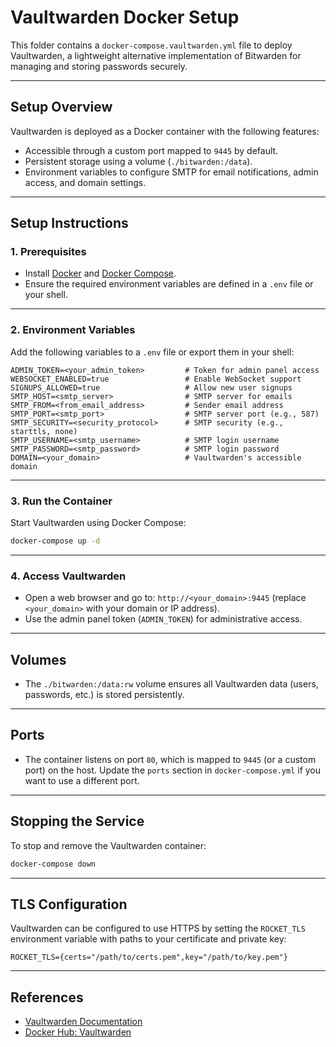 # Vaultwarden Docker Setup

This folder contains a `docker-compose.vaultwarden.yml` file to deploy Vaultwarden, a lightweight alternative implementation of Bitwarden for managing and storing passwords securely.

---

## **Setup Overview**

Vaultwarden is deployed as a Docker container with the following features:
- Accessible through a custom port mapped to `9445` by default.
- Persistent storage using a volume (`./bitwarden:/data`).
- Environment variables to configure SMTP for email notifications, admin access, and domain settings.

---

## **Setup Instructions**

### 1. **Prerequisites**
- Install [Docker](https://www.docker.com/products/docker-desktop) and [Docker Compose](https://docs.docker.com/compose/install/).
- Ensure the required environment variables are defined in a `.env` file or your shell.

---

### 2. **Environment Variables**
Add the following variables to a `.env` file or export them in your shell:

```env
ADMIN_TOKEN=<your_admin_token>         # Token for admin panel access
WEBSOCKET_ENABLED=true                 # Enable WebSocket support
SIGNUPS_ALLOWED=true                   # Allow new user signups
SMTP_HOST=<smtp_server>                # SMTP server for emails
SMTP_FROM=<from_email_address>         # Sender email address
SMTP_PORT=<smtp_port>                  # SMTP server port (e.g., 587)
SMTP_SECURITY=<security_protocol>      # SMTP security (e.g., starttls, none)
SMTP_USERNAME=<smtp_username>          # SMTP login username
SMTP_PASSWORD=<smtp_password>          # SMTP login password
DOMAIN=<your_domain>                   # Vaultwarden's accessible domain
```

---

### 3. **Run the Container**

Start Vaultwarden using Docker Compose:
```bash
docker-compose up -d
```

---

### 4. **Access Vaultwarden**
- Open a web browser and go to: `http://<your_domain>:9445` (replace `<your_domain>` with your domain or IP address).
- Use the admin panel token (`ADMIN_TOKEN`) for administrative access.

---

## **Volumes**

- The `./bitwarden:/data:rw` volume ensures all Vaultwarden data (users, passwords, etc.) is stored persistently.

---

## **Ports**

- The container listens on port `80`, which is mapped to `9445` (or a custom port) on the host. Update the `ports` section in `docker-compose.yml` if you want to use a different port.

---

## **Stopping the Service**

To stop and remove the Vaultwarden container:
```bash
docker-compose down
```

---

## **TLS Configuration**

Vaultwarden can be configured to use HTTPS by setting the `ROCKET_TLS` environment variable with paths to your certificate and private key:
```env
ROCKET_TLS={certs="/path/to/certs.pem",key="/path/to/key.pem"}
```

---

## **References**
- [Vaultwarden Documentation](https://github.com/dani-garcia/vaultwarden/wiki)
- [Docker Hub: Vaultwarden](https://hub.docker.com/r/vaultwarden/server)